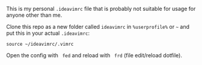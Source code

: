 This is my personal `.ideavimrc` file that is probably not suitable for usage for anyone other than me.

Clone this repo as a new folder called `ideavimrc` in `%userprofile%` or `~` and put this in your actual `.ideavimrc`:

```.vimrc
source ~/ideavimrc/.vimrc
```

Open the config with ` fed` and reload with ` frd` (file edit/reload dotfile).
